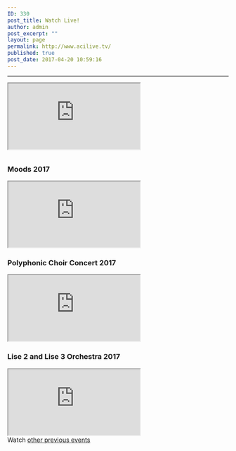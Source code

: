 ```yaml
---
ID: 330
post_title: Watch Live!
author: admin
post_excerpt: ""
layout: page
permalink: http://www.acilive.tv/
published: true
post_date: 2017-04-20 10:59:16
---
```

<hr />

<div id="watch-live">
    <div class="embed-responsive embed-responsive-16by9">
        <iframe class="embed-responsive-item" src="https://www.youtube.com/embed/live_stream?channel=UCIQVsLx7MIwj5ZhswD3ff3Q"
            width="300" height="150"></iframe>
    </div>
    <div style="font-size: 11px; padding-top: 10px; width: 560px;"></div>
</div>
<div id="previous-events">
    <div class="row">
        <div class="col-sm-4  align-self-end" >
            <h3>Moods 2017</h3>
            <div class="embed-responsive embed-responsive-16by9">
                <iframe class="embed-responsive-item" src="https://www.youtube.com/embed/thkjA94Ymts" width="300" height="150"
                    allowfullscreen="allowfullscreen"></iframe>
            </div>
        </div>
        <div class="col-sm-4">
            <h3>Polyphonic Choir Concert 2017</h3>
            <div class="embed-responsive embed-responsive-16by9 align-self-end">
                <iframe class="embed-responsive-item" src="https://www.youtube.com/embed/vqdqmbaPByw" width="300" height="150"
                    allowfullscreen="allowfullscreen"></iframe>
            </div>
        </div>
        <div class="col-sm-4">
            <h3>Lise 2 and Lise 3 Orchestra 2017</h3>
            <div class="embed-responsive embed-responsive-16by9 align-self-end">
                <iframe src="https://www.youtube.com/embed/m6b3PmVdiCA" width="300" height="150" allowfullscreen="allowfullscreen"></iframe>
            </div>
        </div>
    </div>
    Watch <a href="http://original.livestream.com/acilivetv/folder">other previous events</a>

</div>